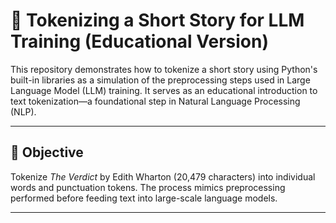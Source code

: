 # 📖 Tokenizing a Short Story for LLM Training (Educational Version)

This repository demonstrates how to tokenize a short story using Python's built-in libraries as a simulation of the preprocessing steps used in Large Language Model (LLM) training. It serves as an educational introduction to text tokenization—a foundational step in Natural Language Processing (NLP).

---

## 🎯 Objective

Tokenize *The Verdict* by Edith Wharton (20,479 characters) into individual words and punctuation tokens. The process mimics preprocessing performed before feeding text into large-scale language models.

---
